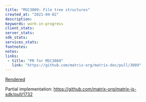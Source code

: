 ```yaml
---
title: "MSC3089: File tree structures"
created_at: "2021-04-02"
description:
keywords: work-in-progress
client_stats:
server_stats:
sdk_stats:
services_stats:
footnotes:
notes:
links:
 - title: "PR for MSC3089"
   link: "https://github.com/matrix-org/matrix-doc/pull/3089"
---
```

[Rendered](https://github.com/matrix-org/matrix-doc/blob/travis/msc/trees/proposals/3089-file-tree-structures.md)

Partial implementation: https://github.com/matrix-org/matrix-js-sdk/pull/1732
